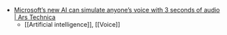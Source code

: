 - [Microsoft’s new AI can simulate anyone’s voice with 3 seconds of audio | Ars Technica](https://arstechnica.com/information-technology/2023/01/microsofts-new-ai-can-simulate-anyones-voice-with-3-seconds-of-audio/?utm_brand=arstechnica&utm_source=twitter&utm_social-type=owned&utm_medium=social)
	- [[Artificial intelligence]], [[Voice]]